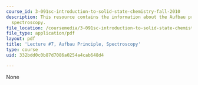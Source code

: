```yaml
---
course_id: 3-091sc-introduction-to-solid-state-chemistry-fall-2010
description: This resource contains the information about the Aufbau principle; photoelectron
  spectroscopy.
file_location: /coursemedia/3-091sc-introduction-to-solid-state-chemistry-fall-2010/332bdd0c0b87d7086a0254a4cab648d4_MIT3_091SCF09_lec7.pdf
file_type: application/pdf
layout: pdf
title: 'Lecture #7, Aufbau Principle, Spectroscopy'
type: course
uid: 332bdd0c0b87d7086a0254a4cab648d4

---
```

None